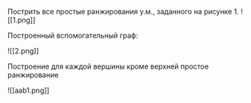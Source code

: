 Пострить все простые ранжирования у.м., заданного на рисунке 1. 
![[1.png]]

Построенный вспомогательный граф:

![[2.png]]

Построение для каждой вершины кроме верхней простое ранжирование

![[aab1.png]]
